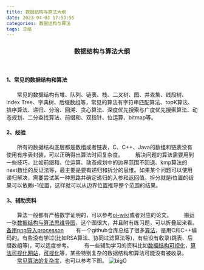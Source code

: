```yaml
---
title: 数据结构与算法大纲
date: 2023-04-03 17:53:55
categories: 数据结构与算法
tags: 总结
---
```


### <center>数据结构与算法大纲</center>

</br>

#### 1、常见的数据结构和算法

&emsp;&emsp;常见的数据结构有堆、队列、链表、栈、二叉树、图、并查集、线段树、index Tree、字典树、后缀数组等，常见的算法有字符串匹配算法、topK算法、排序算法、递归、分治、回溯、贪心算法、深度优先搜索与广度优先搜索算法、动态规划、二分查找算法、前缀和、双指针、位运算、bitmap等。

#### 2、经验

&emsp;&emsp;所有的数据结构底层都是数组或者链表，C、C++、Java的数组和链表没有使用有序表封装，可以正确得出算法时间复杂度。
&emsp;&emsp;解决问题的算法需要用到一些技巧，比如前缀和、位运算、动态规划中的边界范围不回退、kmp算法的next数组的反证法等，最主要是要有递归和拆分的思维。如果某个问题可以使用递归解决，需要尝试某一种思路并确定递归的入参和返回值。拆分就是i位置的结果可以依赖i-1位置，这样就可以从边界位置推导整个范围的结果。

#### 3、辅助资料

&emsp;&emsp;算法一般都有严格数学证明的，可以参考[oi-wiki](https://oi-wiki.org/)或者对应的论文。
&emsp;&emsp;搬运一张[数据结构与算法思维导图](https://www.processon.com/mindmap/642aea6e3aff4d5813d3bdb2)，这个图很大，并且附有练习题，可以折叠起来看。[备用png导入processon](https://www.goodserendipity.com/asserts/data-structures-and-algorithms/%E6%95%B0%E6%8D%AE%E7%BB%93%E6%9E%84%E4%B8%8E%E7%AE%97%E6%B3%95.png)
&emsp;&emsp;有一个github仓库总结了很多[算法](https://github.com/0voice/algorithm-structure#nav_01)，是用C和C++编码的。有些没有学过(比如RSA算法、协同过滤算法等)，有些没有收录(跳表、后缀数组等)，可以适度参考。
&emsp;&emsp;有一些辅助学习的资料比如[数据结构可视化](https://www.cs.usfca.edu/~galles/visualization/)，[算法可视化网站](https://algorithm-visualizer.org/)，[可视化](https://visualgo.net/en)等，某些特别复杂的数据结构和算法可能没有被收录。
&emsp;&emsp;[常见算法的复杂度](https://www.bigocheatsheet.com/)，也可以参考下图。
![bigO](https://www.goodserendipity.com/asserts/data-structures-and-algorithms/big-o-cheat-sheet-poster.png)
